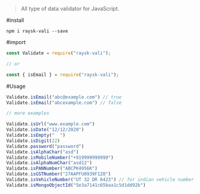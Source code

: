 
> All type of data validator for JavaScript.

#install

```
npm i raysk-vali --save

```

#import

```javascript
const Validate = require("raysk-vali");

// or

const { isEmail } = require("raysk-vali");

```

#Usage

```javascript
Validate.isEmail("abc@example.com") // true
Validate.isEmail("abcexample.com") // false

// more examples

Validate.isUrl("www.example.com")
Validate.isDate("12/12/2020")
Validate.isEmpty("  ")
Validate.isDigit(22)
Validate.password("password")
Validate.isAlphaChar("asd")
Validate.isMobileNumber("+919999999999")
Validate.isAlphaNumChar("asd12")
Validate.isPANNumber("ABCPK4956K")
Validate.isGSTNumber("27AAPFU0939F1Z0")
Validate.isVehicleNumber("UT 32 DR 6423") // for indian vehicle number format
Validate.isMongoObjectId("5e3a7141c65baa1c5d1dd92b")
```